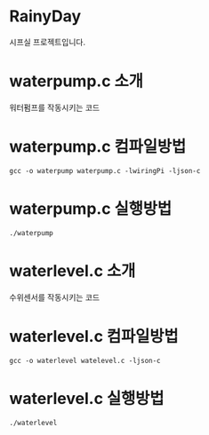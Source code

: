 # RainyDay
시프실 프로젝트입니다.

# waterpump.c 소개

워터펌프를 작동시키는 코드

# waterpump.c 컴파일방법

    gcc -o waterpump waterpump.c -lwiringPi -ljson-c

# waterpump.c 실행방법

    ./waterpump


# waterlevel.c 소개

수위센서를 작동시키는 코드

# waterlevel.c 컴파일방법

    gcc -o waterlevel watelevel.c -ljson-c

# waterlevel.c 실행방법

    ./waterlevel
